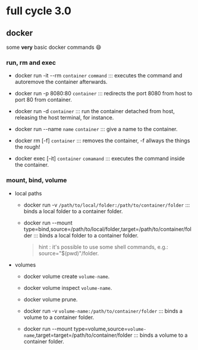 # full cycle 3.0

## docker
some **very** basic docker commands :smile:

### run, rm and exec
* docker run -it --rm `container` `command` ::: executes the command and autoremove the container afterwards.
* docker run -p 8080:80 `container` ::: redirects the port 8080 from host to port 80 from container.
* docker run -d `container` ::: run the container detached from host, releasing the host terminal, for instance.
* docker run --name `name` `container` ::: give a name to the container.

* docker rm [-f] `container` ::: removes the container, -f allways the things the rough!

* docker exec [-it] `container` `comamand` ::: executes the command inside the container. 

### mount, bind, volume
* local paths
  * docker run -v `/path/to/local/folder:/path/to/container/folder` ::: binds a local folder to a container folder.

  * docker run --mount type=bind,source=/path/to/local/folder,target=/path/to/container/folder ::: binds a local folder to a container folder.
    > hint : it's possible to use some shell commands, e.g.: source="$(pwd)"/folder.

* volumes
  * docker volume create `volume-name`.
  * docker volume inspect `volume-name`.
  * docker volume prune.
  
  * docker run -v `volume-name:/path/to/container/folder` ::: binds a volume to a container folder.

  * docker run --mount type=volume,source=`volume-name`,target=target=/path/to/container/folder ::: binds a volume to a container folder.

